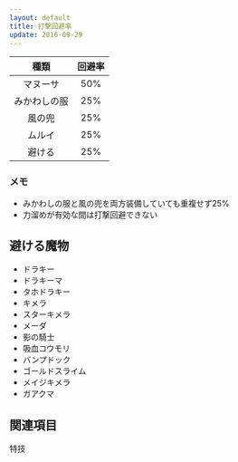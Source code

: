 ```yaml
---
layout: default
title: 打撃回避率
update: 2016-09-29
---
```



| 種類 | 回避率 |
|:----:|:------:|
| マヌーサ | 50% |
| みかわしの服 | 25% |
| 風の兜 | 25% |
| ムルイ | 25% |
| 避ける | 25% | 避ける魔物参照

### メモ

* みかわしの服と風の兜を両方装備していても重複せず25%
* 力溜めが有効な間は打撃回避できない

## 避ける魔物

* ドラキー
* ドラキーマ
* タホドラキー
* キメラ
* スターキメラ
* メーダ
* 影の騎士
* 吸血コウモリ
* バンプドック
* ゴールドスライム
* メイジキメラ
* ガアクマ

## 関連項目

特技
